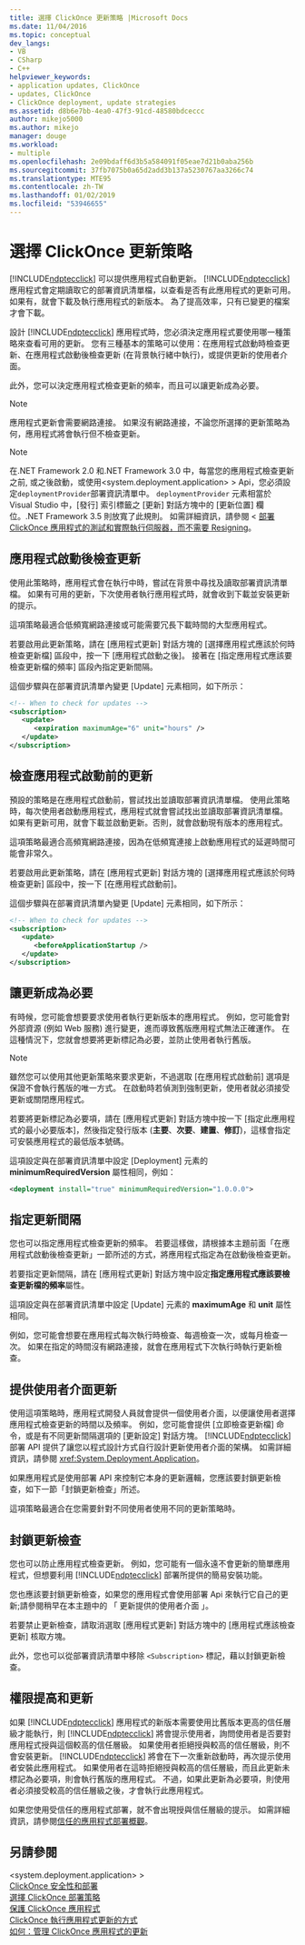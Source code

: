 ```yaml
---
title: 選擇 ClickOnce 更新策略 |Microsoft Docs
ms.date: 11/04/2016
ms.topic: conceptual
dev_langs:
- VB
- CSharp
- C++
helpviewer_keywords:
- application updates, ClickOnce
- updates, ClickOnce
- ClickOnce deployment, update strategies
ms.assetid: d8b6e7bb-4ea0-47f3-91cd-48580bdceccc
author: mikejo5000
ms.author: mikejo
manager: douge
ms.workload:
- multiple
ms.openlocfilehash: 2e09bdaff6d3b5a584091f05eae7d21b0aba256b
ms.sourcegitcommit: 37fb7075b0a65d2add3b137a5230767aa3266c74
ms.translationtype: MTE95
ms.contentlocale: zh-TW
ms.lasthandoff: 01/02/2019
ms.locfileid: "53946655"
---
```

# <a name="choose-a-clickonce-update-strategy"></a>選擇 ClickOnce 更新策略
[!INCLUDE[ndptecclick](../deployment/includes/ndptecclick_md.md)] 可以提供應用程式自動更新。 [!INCLUDE[ndptecclick](../deployment/includes/ndptecclick_md.md)] 應用程式會定期讀取它的部署資訊清單檔，以查看是否有此應用程式的更新可用。 如果有，就會下載及執行應用程式的新版本。 為了提高效率，只有已變更的檔案才會下載。  
  
 設計 [!INCLUDE[ndptecclick](../deployment/includes/ndptecclick_md.md)] 應用程式時，您必須決定應用程式要使用哪一種策略來查看可用的更新。 您有三種基本的策略可以使用：在應用程式啟動時檢查更新、在應用程式啟動後檢查更新 (在背景執行緒中執行)，或提供更新的使用者介面。  
  
 此外，您可以決定應用程式檢查更新的頻率，而且可以讓更新成為必要。  
  
> [!NOTE]
>  應用程式更新會需要網路連接。 如果沒有網路連接，不論您所選擇的更新策略為何，應用程式將會執行但不檢查更新。  
  
> [!NOTE]
>  在.NET Framework 2.0 和.NET Framework 3.0 中，每當您的應用程式檢查更新之前, 或之後啟動，或使用\<system.deployment.application> > Api，您必須設定`deploymentProvider`部署資訊清單中。 `deploymentProvider` 元素相當於 Visual Studio 中，[發行] 索引標籤之 [更新] 對話方塊中的 [更新位置] 欄位。.NET Framework 3.5 則放寬了此規則。 如需詳細資訊，請參閱 <<c0> [ 部署 ClickOnce 應用程式的測試和實際執行伺服器，而不需要 Resigning](../deployment/deploying-clickonce-applications-for-testing-and-production-without-resigning.md)。  
  
## <a name="check-for-updates-after-application-startup"></a>應用程式啟動後檢查更新  
 使用此策略時，應用程式會在執行中時，嘗試在背景中尋找及讀取部署資訊清單檔。 如果有可用的更新，下次使用者執行應用程式時，就會收到下載並安裝更新的提示。  
  
 這項策略最適合低頻寬網路連接或可能需要冗長下載時間的大型應用程式。  
  
 若要啟用此更新策略，請在 [應用程式更新] 對話方塊的 [選擇應用程式應該於何時檢查更新檔] 區段中，按一下 [應用程式啟動之後]。 接著在 [指定應用程式應該要檢查更新檔的頻率] 區段內指定更新間隔。  
  
 這個步驟與在部署資訊清單內變更 [Update] 元素相同，如下所示：  
  
```xml  
<!-- When to check for updates -->  
<subscription>  
   <update>  
      <expiration maximumAge="6" unit="hours" />  
   </update>  
</subscription>  
```  
  
## <a name="check-for-updates-before-application-startup"></a>檢查應用程式啟動前的更新  
 預設的策略是在應用程式啟動前，嘗試找出並讀取部署資訊清單檔。 使用此策略時，每次使用者啟動應用程式，應用程式就會嘗試找出並讀取部署資訊清單檔。 如果有更新可用，就會下載並啟動更新。否則，就會啟動現有版本的應用程式。  
  
 這項策略最適合高頻寬網路連接，因為在低頻寬連接上啟動應用程式的延遲時間可能會非常久。  
  
 若要啟用此更新策略，請在 [應用程式更新] 對話方塊的 [選擇應用程式應該於何時檢查更新] 區段中，按一下 [在應用程式啟動前]。  
  
 這個步驟與在部署資訊清單內變更 [Update] 元素相同，如下所示：  
  
```xml  
<!-- When to check for updates -->  
<subscription>  
   <update>  
      <beforeApplicationStartup />  
   </update>  
</subscription>  
```  
  
## <a name="make-updates-required"></a>讓更新成為必要  
 有時候，您可能會想要要求使用者執行更新版本的應用程式。 例如，您可能會對外部資源 (例如 Web 服務) 進行變更，進而導致舊版應用程式無法正確運作。 在這種情況下，您就會想要將更新標記為必要，並防止使用者執行舊版。  
  
> [!NOTE]
>  雖然您可以使用其他更新策略來要求更新，不過選取 [在應用程式啟動前] 選項是保證不會執行舊版的唯一方式。 在啟動時若偵測到強制更新，使用者就必須接受更新或關閉應用程式。  
  
 若要將更新標記為必要項，請在 [應用程式更新] 對話方塊中按一下 [指定此應用程式的最小必要版本]，然後指定發行版本 (**主要**、**次要**、**建置**、**修訂**)，這樣會指定可安裝應用程式的最低版本號碼。  
  
 這項設定與在部署資訊清單中設定 [Deployment] 元素的 **minimumRequiredVersion** 屬性相同，例如：  
  
```xml  
<deployment install="true" minimumRequiredVersion="1.0.0.0">  
```  
  
## <a name="specify-update-intervals"></a>指定更新間隔  
 您也可以指定應用程式檢查更新的頻率。 若要這樣做，請根據本主題前面「在應用程式啟動後檢查更新」一節所述的方式，將應用程式指定為在啟動後檢查更新。  
  
 若要指定更新間隔，請在 [應用程式更新] 對話方塊中設定**指定應用程式應該要檢查更新檔的頻率**屬性。  
  
 這項設定與在部署資訊清單中設定 [Update] 元素的 **maximumAge** 和 **unit** 屬性相同。  
  
 例如，您可能會想要在應用程式每次執行時檢查、每週檢查一次，或每月檢查一次。 如果在指定的時間沒有網路連接，就會在應用程式下次執行時執行更新檢查。  
  
## <a name="provide-a-user-interface-for-updates"></a>提供使用者介面更新  
 使用這項策略時，應用程式開發人員就會提供一個使用者介面，以便讓使用者選擇應用程式檢查更新的時間以及頻率。 例如，您可能會提供 [立即檢查更新檔] 命令，或是有不同更新間隔選項的 [更新設定] 對話方塊。 [!INCLUDE[ndptecclick](../deployment/includes/ndptecclick_md.md)] 部署 API 提供了讓您以程式設計方式自行設計更新使用者介面的架構。 如需詳細資訊，請參閱 <xref:System.Deployment.Application>。  
  
 如果應用程式是使用部署 API 來控制它本身的更新邏輯，您應該要封鎖更新檢查，如下一節「封鎖更新檢查」所述。  
  
 這項策略最適合在您需要針對不同使用者使用不同的更新策略時。  
  
## <a name="block-update-checking"></a>封鎖更新檢查  
 您也可以防止應用程式檢查更新。 例如，您可能有一個永遠不會更新的簡單應用程式，但想要利用 [!INCLUDE[ndptecclick](../deployment/includes/ndptecclick_md.md)] 部署所提供的簡易安裝功能。  
  
 您也應該要封鎖更新檢查，如果您的應用程式會使用部署 Api 來執行它自己的更新;請參閱稍早在本主題中的 「 更新提供的使用者介面 」。  
  
 若要禁止更新檢查，請取消選取 [應用程式更新] 對話方塊中的 [應用程式應該檢查更新] 核取方塊。  
  
 此外，您也可以從部署資訊清單中移除 `<Subscription>` 標記，藉以封鎖更新檢查。  
  
## <a name="permission-elevation-and-updates"></a>權限提高和更新  
 如果 [!INCLUDE[ndptecclick](../deployment/includes/ndptecclick_md.md)] 應用程式的新版本需要使用比舊版本更高的信任層級才能執行，則 [!INCLUDE[ndptecclick](../deployment/includes/ndptecclick_md.md)] 將會提示使用者，詢問使用者是否要對應用程式授與這個較高的信任層級。 如果使用者拒絕授與較高的信任層級，則不會安裝更新。 [!INCLUDE[ndptecclick](../deployment/includes/ndptecclick_md.md)] 將會在下一次重新啟動時，再次提示使用者安裝此應用程式。 如果使用者在這時拒絕授與較高的信任層級，而且此更新未標記為必要項，則會執行舊版的應用程式。 不過，如果此更新為必要項，則使用者必須接受較高的信任層級之後，才會執行此應用程式。  
  
 如果您使用受信任的應用程式部署，就不會出現授與信任層級的提示。 如需詳細資訊，請參閱[信任的應用程式部署概觀](../deployment/trusted-application-deployment-overview.md)。  
  
## <a name="see-also"></a>另請參閱  
 \<system.deployment.application> >   
 [ClickOnce 安全性和部署](../deployment/clickonce-security-and-deployment.md)   
 [選擇 ClickOnce 部署策略](../deployment/choosing-a-clickonce-deployment-strategy.md)   
 [保護 ClickOnce 應用程式](../deployment/securing-clickonce-applications.md)   
 [ClickOnce 執行應用程式更新的方式](../deployment/how-clickonce-performs-application-updates.md)   
 [如何：管理 ClickOnce 應用程式的更新](../deployment/how-to-manage-updates-for-a-clickonce-application.md)